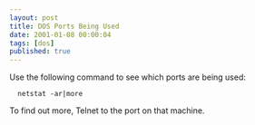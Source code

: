 ```yaml
---
layout: post
title: DOS Ports Being Used
date: 2001-01-08 00:00:04
tags: [dos]
published: true
---
```


Use the following command to see which ports are being used:

```dos
  netstat -ar|more
```

To find out more, Telnet to the port on that machine.


